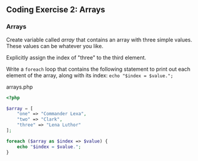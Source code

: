 ## Coding Exercise 2: Arrays

### Arrays

Create variable called _array_ that contains an array with three simple values. These values can be whatever you like.

Explicitly assign the index of "three" to the third element.

Write a `foreach` loop that contains the following statement to print out each element of the array, along with its index: `echo "$index = $value.";`

arrays.php

```php
<?php

$array = [
    "one" => "Commander Lexa",
    "two" => "Clark",
    "three" => "Lena Luthor"
];

foreach ($array as $index => $value) {
    echo "$index = $value.";
}
```
